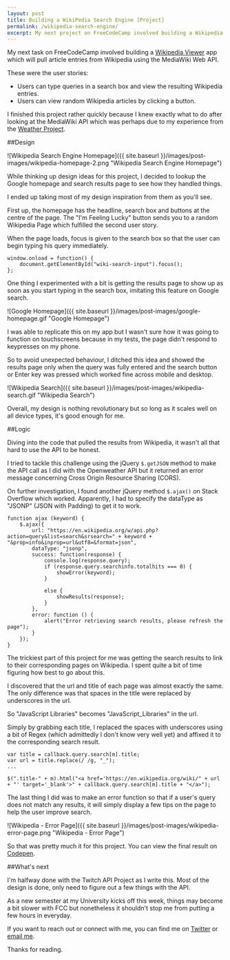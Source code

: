 ```yaml
---
layout: post
title: Building a WikiPedia Search Engine [Project]
permalink: /wikipedia-search-engine/
excerpt: My next project on FreeCodeCamp involved building a Wikipedia viewer which will pull article entries from Wikipedia using the MediaWiki Web API.
---
```


My next task on FreeCodeCamp involved building a [Wikipedia Viewer](https://www.freecodecamp.com/challenges/build-a-wikipedia-viewer) app which will pull article entries from Wikipedia using the MediaWiki Web API.

These were the user stories:

- Users can type queries in a search box and view the resulting Wikipedia entries.
- Users can view random Wikipedia articles by clicking a button.

I finished this project rather quickly because I knew exactly what to do after looking at the MediaWiki API which was perhaps due to my experience from the [Weather Project](http://www.ayoisaiah.com/weather-app/).

##Design

![Wikipedia Search Engine Homepage]({{ site.baseurl }}/images/post-images/wikipedia-homepage-2.png  "Wikipedia Search Engine Homepage")

While thinking up design ideas for this project, I decided to lookup the Google homepage and search results page to see how they handled things.

I ended up taking most of my design inspiration from them as you'll see. 

First up, the homepage has the headline, search box and buttons at the centre of the page. The "I'm Feeling Lucky" button sends you to a random Wikipedia Page which fulfilled the second user story.

When the page loads, focus is given to the search box so that the user can begin typing his query immediately.

```
window.onload = function() {
    document.getElementById("wiki-search-input").focus();
};
```

One thing I experimented with a bit is getting the results page to show up as soon as you start typing in the search box, imitating this feature on Google search.

![Google Homepage]({{ site.baseurl }}/images/post-images/google-homepage.gif  "Google Homepage")

I was able to replicate this on my app but I wasn't sure how it was going to function on touchscreens because in my tests, the page didn't respond to keypresses on my phone.

So to avoid unexpected behaviour, I ditched this idea and showed the results page only when the query was fully entered and the search button or Enter key was pressed which worked fine across mobile and desktop.

![Wikipedia Search]({{ site.baseurl }}/images/post-images/wikipedia-search.gif  "Wikipedia Search")

Overall, my design is nothing revolutionary but so long as it scales well on all device types, it's good enough for me.

##Logic

Diving into the code that pulled the results from Wikipedia, it wasn't all that hard to use the API to be honest.

I tried to tackle this challenge using the jQuery `$.getJSON` method to make the API call as I did with the Openweather API but it returned an error message concerning Cross Origin Resource Sharing (CORS).

On further investigation, I found another jQuery method  `$.ajax()` on Stack Overflow which worked. Apparently, I had to specify the dataType as "JSONP" (JSON with Padding) to get it to work.

```
function ajax (keyword) {
	$.ajax({ 
		url: "https://en.wikipedia.org/w/api.php?action=query&list=search&srsearch=" + keyword + "&prop=info&inprop=url&utf8=&format=json",
		dataType: "jsonp",
		success: function(response) {
			console.log(response.query);
			if (response.query.searchinfo.totalhits === 0) {
				showError(keyword);
			}

			else {
				showResults(response);
			}
		},
		error: function () {
			alert("Error retrieving search results, please refresh the page");
		}
	});
}

```

The trickiest part of this project for me was getting the search results to link to their corresponding pages on Wikipedia. I spent quite a bit of time figuring how best to go about this.

I discovered that the url and title of each page was almost exactly the same. The only difference was that spaces in the title were replaced by underscores in the url.

So "JavaScript Libraries" becomes "JavaScript_Libraries" in the url.

Simply by grabbing each title, I replaced the spaces with underscores using a bit of Regex (which admittedly I don't know very well yet) and affixed it to the corresponding search result.

```
var title = callback.query.search[m].title;
var url = title.replace(/ /g, "_");
...

$(".title-" + m).html("<a href='https://en.wikipedia.org/wiki/" + url + "' target='_blank'>" + callback.query.search[m].title + "</a>");

```
The last thing I did was to make an error function so that if a user's query does not match any results, it will simply display a few tips on the page to help the user improve search.

![Wikipedia - Error Page]({{ site.baseurl }}/images/post-images/wikipedia-error-page.png  "Wikipedia - Error Page")

So that was pretty much it for this project. You can view the final result on [Codepen](http://codepen.io/ayoisaiah/full/Kzvrbp).

##What's next

I'm halfway done with the Twitch API Project as I write this. Most of the design is done, only need to figure out a few things with the API. 

As a new semester at my University kicks off this week, things may become a bit slower with FCC but nonetheless it shouldn't stop me from putting a few hours in everyday.

If you want to reach out or connect with me, you can find me on [Twitter](https://twitter.com/ayisaiah) or [email me](mailto:ayisaiah@gmail.com).

Thanks for reading.